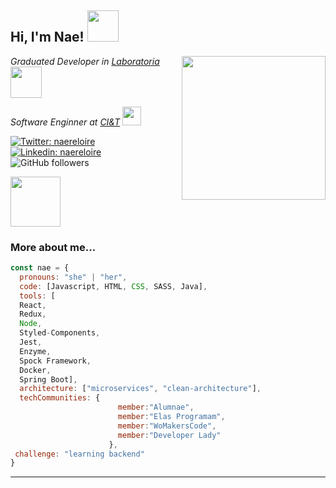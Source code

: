 <h2> Hi, I'm Nae! <img src="https://media.giphy.com/media/2m1WUiwkhg0zVFlw7d/giphy.gif" width="50"></h2>

<img align='right' src="https://media.giphy.com/media/UVZ1M8bVwpaF7MTYNk/giphy.gif" width="230">

<p>
  <em>
    Graduated Developer in  <a href="https://www.laboratoria.la/br">Laboratoria</a>
    <img src="https://media.giphy.com/media/lrCjVjtqL5MoeDwEWh/giphy.gif" width="50">
</em>
</p>

<p>
  <em>
   Software Enginner at <a href="https://ciandt.com/br/pt-br/sobre-nos">CI&T</a>
    <img src="https://media.giphy.com/media/zcAe5PjguKsqVKqjuw/giphy.gif" width="30">
</em>
</p>



[![Twitter: naereloire](https://img.shields.io/twitter/follow/naereloire?style=social)](https://twitter.com/naereloire)
[![Linkedin: naereloire](https://img.shields.io/badge/-naereloire-blue?style=flat-square&logo=Linkedin&logoColor=white&link=https://www.linkedin.com/in/naereloire/)](https://www.linkedin.com/in/naere-loire/)
![GitHub followers](https://img.shields.io/github/followers/naereloire?style=social)

 <img src="https://media.giphy.com/media/tKnKL3bc6WB4R4VM1o/giphy.gif" width="80"> 
 <h3>More about me...</h3>  

```javascript
const nae = {
  pronouns: "she" | "her",
  code: [Javascript, HTML, CSS, SASS, Java],
  tools: [
  React, 
  Redux, 
  Node, 
  Styled-Components, 
  Jest, 
  Enzyme, 
  Spock Framework, 
  Docker, 
  Spring Boot],
  architecture: ["microservices", "clean-architecture"],
  techCommunities: {
                        member:"Alumnae",
                        member:"Elas Programam",
                        member:"WoMakersCode",
                        member:"Developer Lady"
                      },
 challenge: "learning backend"
}
```



---



